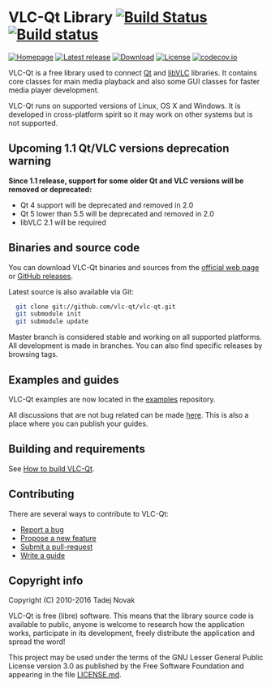 # VLC-Qt Library [![Build Status][travis-img]][travis] [![Build status][appveyor-img]][appveyor]
[![Homepage][web-img]][web]
[![Latest release][release-img]][release]
[![Download][download-img]][download]
[![License][license-img]][license]
[![codecov.io][codecov-img]][codecov]

VLC-Qt is a free library used to connect [Qt](http://qt.io) and
[libVLC](http://videolan.org) libraries. It contains core classes for main
media playback and also some GUI classes for faster media player development.

VLC-Qt runs on supported versions of Linux, OS X and Windows. It is developed
in cross-platform spirit so it may work on other systems but is not supported.

## Upcoming 1.1 Qt/VLC versions deprecation warning
**Since 1.1 release, support for some older Qt and VLC versions will be removed
or deprecated:**
 - Qt 4 support will be deprecated and removed in 2.0
 - Qt 5 lower than 5.5 will be deprecated and removed in 2.0
 - libVLC 2.1 will be required

## Binaries and source code
You can download VLC-Qt binaries and sources from the
[official web page](https://vlc-qt.tano.si) or
[GitHub releases](https://github.com/vlc-qt/vlc-qt/releases).

Latest source is also available via Git:
```bash
  git clone git://github.com/vlc-qt/vlc-qt.git
  git submodule init
  git submodule update
```

Master branch is considered stable and working on all supported platforms.
All development is made in branches. You can also find specific releases by
browsing tags.


## Examples and guides
VLC-Qt examples are now located in the [examples](https://github.com/vlc-qt/examples)
repository.

All discussions that are not bug related can be made [here](https://discuss.tano.si).
This is also a place where you can publish your guides.


## Building and requirements
See [How to build VLC-Qt](BUILDING.md).

## Contributing
There are several ways to contribute to VLC-Qt:
 * [Report a bug](CONTRIBUTING.md#submitting-issues)
 * [Propose a new feature](CONTRIBUTING.md#feature-requests)
 * [Submit a pull-request](CONTRIBUTING.md#pull-requests)
 * [Write a guide](CONTRIBUTING.md#writing-guides)


## Copyright info
Copyright (C) 2010-2016 Tadej Novak

VLC-Qt is free (libre) software. This means that the library
source code is available to public, anyone is welcome to research
how the application works, participate in its development, freely
distribute the application and spread the word!

This project may be used under the terms of the
GNU Lesser General Public License version 3.0 as published by the
Free Software Foundation and appearing in the file [LICENSE.md](LICENSE.md).


[web]: https://vlc-qt.tano.si
[release]: https://github.com/vlc-qt/vlc-qt/releases/latest
[download]: https://github.com/vlc-qt/vlc-qt/releases
[license]: https://github.com/vlc-qt/vlc-qt/blob/master/LICENSE.md
[travis]: https://travis-ci.org/vlc-qt/vlc-qt
[appveyor]: https://ci.appveyor.com/project/ntadej/vlc-qt
[codecov]: https://codecov.io/github/vlc-qt/vlc-qt?branch=master

[web-img]: https://img.shields.io/badge/web-vlc--qt.tano.si-green.svg
[license-img]: https://img.shields.io/github/license/vlc-qt/vlc-qt.svg
[release-img]: https://img.shields.io/github/release/vlc-qt/vlc-qt.svg
[download-img]: https://img.shields.io/github/downloads/vlc-qt/vlc-qt/total.svg
[travis-img]: https://travis-ci.org/vlc-qt/vlc-qt.svg?branch=master
[appveyor-img]: https://ci.appveyor.com/api/projects/status/whnar8rjduiyktkf/branch/master?svg=true
[codecov-img]: https://codecov.io/github/vlc-qt/vlc-qt/coverage.svg?branch=master
